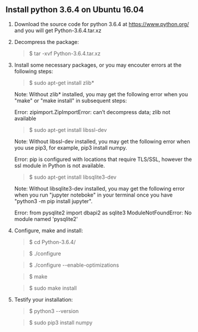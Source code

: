## Install python 3.6.4 on Ubuntu 16.04

1. Download the source code for python 3.6.4 at https://www.python.org/ and you will get Python-3.6.4.tar.xz


2. Decompress the package:

   >$ tar -xvf Python-3.6.4.tar.xz
 
 
3. Install some necessary packages, or you may encouter errors at the following steps:

   >$ sudo apt-get install zlib*
   
   Note: Without zlib* installed, you may get the following error when you "make" or "make install" in subsequent steps:
   
   Error: zipimport.ZipImportError: can’t decompress data; zlib not available 
   
   >$ sudo apt-get install libssl-dev
   
   Note: Without libssl-dev installed, you may get the following error when you use pip3, for example, pip3 install numpy.
   
   Error: pip is configured with locations that require TLS/SSL, however the ssl module in Python is not available.

   >$ sudo apt-get install libsqlite3-dev
   
   Note: Without libsqlite3-dev installed, you may get the following error when you run "jupyter noteboke" in your terminal once you have "python3 -m pip install jupyter". 
   
   Error: from pysqlite2 import dbapi2 as sqlite3 ModuleNotFoundError: No module named 'pysqlite2'


4. Configure, make and install:
   
   >$ cd Python-3.6.4/
   
   >$ ./configure
   
   >$ ./configure --enable-optimizations
   
   >$ make
   
   >$ sudo make install
   
   
5. Testify your installation:

   >$ python3 --version
   
   >$ sudo pip3 install numpy
   
   
